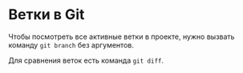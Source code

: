 # Ветки в Git 

Чтобы посмотреть все активные ветки в проекте, нужно вызвать команду `git branch` без аргументов.  

Для сравнения веток есть команда `git diff`. 
